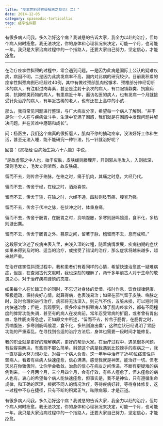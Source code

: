 ```yaml
---
title: "痉挛性斜颈答疑解惑之我见( 二）"
date: 2014-12-05
category: spasmodic-torticollis
tags: 痉挛性斜颈
---
```


有很多病人问我，多久治好这个病？我诚恳的告诉大家，我全力以赴的治疗，但每个病人何时痊愈，我无法决定，你的身体和心理状况来决定，可能一个月，也可能一年。我只是大家治病过程中的一个指路人，还要大家自己努力，坚定信心，才能痊愈。

***

在治疗痉挛性斜颈的过程中，常会遇到问题，一是因为此病是国际上公认的疑难疾病，病因不明，二是因为此病发病率不高，国内对此病的研究较少。目前我积累的痉挛性斜颈病例已经超过40例，其中有做过颈部肌肉松懈术、颈椎部分神经切断术的病人，有注射过肉毒素，甚至是注射十余次的病人，有口服镇静类、抗癫痫类、抗抑郁类药物的病人，有患病近十年，遍访名医的病人，也有发病一个月就接受针灸治疗的病人，有年近古稀的老人，也有还在上高中的小孩…

那么，我将常见问题进行整理，与广大病友分享，希望每一个病人了解到，“并不是你一个人在与疾病做斗争，生活中充满了困惑，我们就是在困惑中发现问题并解决问题，并在苦难中磨砺和成长”。

问：杨医生，我们这个病真的很折磨人，肌肉不停的抽动痉挛，没法好好工作和生活，甚至无法入睡，能不能研究一种针法，扎一针就治好呢？

回答：《灵枢经·百病始生第六十六篇》中说，

“是故虚邪之中人也，始于皮肤，皮肤缓则腠理开，开则邪从毛发入，入则抵深，深则毛发立，毛发立则淅然，故皮肤痛。

留而不去，则传舍于络脉，在络之时，痛于肌肉，其痛之时息，大经乃代。

留而不去，传舍于经，在经之时，洒淅喜惊。

留而不去，传舍于输，在输之时，六经不通，四肢则肢节痛，腰脊乃强。

留而不去，传舍于伏冲之脉，在伏冲之时，体重身痛。

留而不去，传舍于肠胃，在肠胃之时，贲响腹胀，多寒则肠鸣飱泄，食不化，多热则溏出麋。

留而不去，传舍于肠胃之外、募原之间，留著于脉，稽留而不去，息而成积。”

这段原文论述了疾病由表入里，由浅入深的过程，随着病情发展，疾病初期的症状如果未得到及时的、适当的治疗，或接受了错误的治疗，那么症状将越来越多，越来越严重。

在治疗痉挛性斜颈过程中，我和患者们有着同样的心情，希望快速治愈这一疑难病症，但是，在查阅古代文献时，我也深刻的理解了，两千多年前古人对于生命的敬畏之心，对于治疗疾病谨慎的态度。

如果每个人在忙碌工作的同时，不忘记对身体的爱惜，按时作息，饮食规律健康，积极运动，保持良好心情，就算得病，也表浅易治；如果在邪气留于皮肤、络脉之时，及时合理的进行治疗，病邪将无法深入，则元气不伤，五脏未损，可以短时间内快速治愈；但是，我观察到，很多痉挛性斜颈病人除了肌肉痉挛外，都有不同程度的脾胃功能失调，甚至有的病人在发病前，常年忍受胃病的折磨，或者曾有胃出血、急性肠炎等急症，正如原文中所述，“留而不去，传舍于肠胃，在肠胃之时，贲响腹胀，多寒则肠鸣飱泄，食不化，多热则溏出麋”，这种症状已经说明了胃肠功能的严重紊乱，在寻找到合适的治疗方法后，身体也需要一段时间才能修复。

我的职业就是更好的理解疾病，更好的帮助大家。在治疗过程中，遇见很多问题，有些容易解决，有些则不那么简单。斜颈这个病是我遇到比较棘手的疾病之一，我一直尽最大努力想办法，对每一个病人负责。这一年半中治疗了近40位痉挛性斜颈病人，看着有些病人快速痊愈，信心满满，感觉我就是神医，能治好一切。但老天总在你骄傲时，让你学会收敛。治愈的信心在病友之间传递，不断有更疑难的病例到来。一个月两个月，三个月四个月，会有疗效，有些人痊愈了，但未痊愈的病人也有。衷心的希望每个病人能快速痊愈，但事实是，我不是神仙，只有遵循生命规律，和正确的医理，根据不同人的情况治疗，等待疾病好转，等待身体修复，这一过程中不存在捷径，只有不断的积累正气，祛除病邪，才是正道。

有很多病人问我，多久治好这个病？我诚恳的告诉大家，我全力以赴的治疗，但每个病人何时痊愈，我无法决定，你的身体和心理状况来决定，可能一个月，也可能一年。我只是大家治病过程中的一个指路人，还要大家自己努力，坚定信心，才能痊愈。
